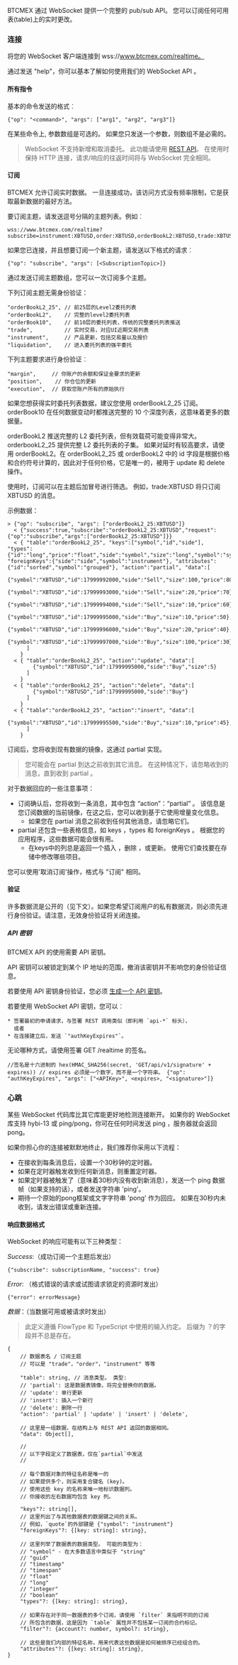 BTCMEX 通过 WebSocket 提供一个完整的 pub/sub API。 您可以订阅任何可用表(table)上的实时更改。

### 连接

将您的 WebSocket 客户端连接到 wss://www.btcmex.com/realtime。

通过发送 "help"，你可以基本了解如何使用我们的 WebSocket API 。

#### 所有指令

基本的命令发送的格式︰

```
{"op": "<command>", "args": ["arg1", "arg2", "arg3"]}
```

在某些命令上, 参数数组是可选的。 如果您只发送一个参数，则数组不是必需的。

> WebSocket 不支持新增和取消委托。 此功能请使用 [REST API](#https://github.com/btcmex/api-connectors/tree/master/official-http)。 在使用时保持 HTTP 连接，请求/响应的往返时间将与 WebSocket 完全相同。

#### 订阅

BTCMEX 允许订阅实时数据。 一旦连接成功，该访问方式没有频率限制，它是获取最新数据的最好方法。

要订阅主题，请发送逗号分隔的主题列表。例如︰ 

```
wss://www.btcmex.com/realtime?subscribe=instrument:XBTUSD,order:XBTUSD,orderBookL2:XBTUSD,trade:XBTUSD,liquidation:XBTUSD
```

如果您已连接，并且想要订阅一个新主题，请发送以下格式的请求︰

```
{"op": "subscribe", "args": [<SubscriptionTopic>]}
```

通过发送订阅主题数组，您可以一次订阅多个主题。

下列订阅主题无需身份验证：

  ```
  "orderBookL2_25", // 前25层的Level2委托列表 
  "orderBookL2",    // 完整的level2委托列表 
  "orderBook10",    // 前10层的委托列表，传统的完整委托列表推送 
  "trade",          // 实时交易，对应UI近期交易列表 
  "instrument",     // 产品更新，包括交易量以及报价 
  "liquidation",    // 进入委托列表的强平委托
  ```

下列主题要求进行身份验证︰

  ```
  "margin",     // 你账户的余额和保证金要求的更新 
  "position",    // 你仓位的更新 
  "execution",  // 获取您账户所有的原始执行 
  ```

如果您想获得实时委托列表数据，建议您使用 orderBookL2_25 订阅。 orderBook10 在任何数据变动时都推送完整的 10 个深度列表，这意味着更多的数据量。 

orderBookL2 推送完整的 L2 委托列表，但有效载荷可能变得非常大。 orderbookL2_25 提供完整 L2 委托列表的子集。 如果对延时有较高要求，请使用 orderBookL2。在 orderBookL2_25 或 orderBookL2 中的 id 字段是根据价格和合约符号计算的，因此对于任何价格，它是唯一的，被用于 update 和 delete 操作。

使用时，订阅可以在主题后加冒号进行筛选。 例如，trade:XBTUSD 将只订阅 XBTUSD 的消息。

示例数据：

```
> {"op": "subscribe", "args": ["orderBookL2_25:XBTUSD"]}
  < {"success":true,"subscribe":"orderBookL2_25:XBTUSD","request":{"op":"subscribe","args":["orderBookL2_25:XBTUSD"]}}
  < { "table":"orderBookL2_25", "keys":["symbol","id","side"], "types":{"id":"long","price":"float","side":"symbol","size":"long","symbol":"symbol"} "foreignKeys":{"side":"side","symbol":"instrument"}, "attributes":{"id":"sorted","symbol":"grouped"}, "action":"partial", "data":[
        {"symbol":"XBTUSD","id":17999992000,"side":"Sell","size":100,"price":80},
        {"symbol":"XBTUSD","id":17999993000,"side":"Sell","size":20,"price":70},
        {"symbol":"XBTUSD","id":17999994000,"side":"Sell","size":10,"price":60},
        {"symbol":"XBTUSD","id":17999995000,"side":"Buy","size":10,"price":50},
        {"symbol":"XBTUSD","id":17999996000,"side":"Buy","size":20,"price":40},
        {"symbol":"XBTUSD","id":17999997000,"side":"Buy","size":100,"price":30}
      ]
    }
  < { "table":"orderBookL2_25", "action":"update", "data":[
        {"symbol":"XBTUSD","id":17999995000,"side":"Buy","size":5}
      ]
    }
  < { "table":"orderBookL2_25", "action":"delete", "data":[
        {"symbol":"XBTUSD","id":17999995000,"side":"Buy"}
      ]
    }
  < { "table":"orderBookL2_25", "action":"insert", "data":[
        {"symbol":"XBTUSD","id":17999995500,"side":"Buy","size":10,"price":45},
      ]
    }
```

订阅后，您将收到现有数据的镜像，这通过 partial 实现。

> 您可能会在 partial 到达之前收到其它消息。 在这种情况下，请忽略收到的消息，直到收到 partial 。

对于数据回应的一些注意事项：

- 订阅确认后，您将收到一条消息，其中包含 “action”：“partial” 。 该信息是您订阅数据的当前镜像，在这之后，您可以收到基于它使用增量变化信息。
  - 如果您在 partial 消息之前收到任何其他消息，请忽略它们。
- partial 还包含一些表格信息，如 keys ，types 和 foreignKeys 。 根据您的应用程序，这些数据可能会很有用。
  - 在keys中的列总是返回一个插入 ，删除 ，或更新。 使用它们查找要在存储中修改哪些项目。

您可以使用'取消订阅'操作，格式与 "订阅" 相同。

#### 验证

许多数据流是公开的（见下文）。如果您希望订阅用户的私有数据流，则必须先进行身份验证。请注意，无效身份验证将关闭连接。

##### API 密钥

BTCMEX API 的使用需要 API 密钥。

API 密钥可以被锁定到某个 IP 地址的范围，撤消该密钥并不影响您的身份验证信息。

若要使用 API 密钥身份验证，您必须 [生成一个 API 密钥](#https://www.btcmex.com)。

若要使用 WebSocket API 密钥，您可以︰

```
* 签署最初的申请请求，与签署 REST 调用类似（即利用 `api-*` 标头），
  或者
* 在连接建立后，发送 `"authKeyExpires"`。
```

无论哪种方式，请使用签署 GET /realtime 的签名。 

```
//签名是十六进制的 hex(HMAC_SHA256(secret, 'GET/api/v1/signature' + expires)) // expires 必须是一个数字，而不是一个字符串。 {"op": "authKeyExpires", "args": ["<APIKey>", <expires>, "<signature>"]}
```

### 心跳

某些 WebSocket 代码库比其它库能更好地检测连接断开。 如果你的 WebSocket 库支持 hybi-13 或 ping/pong，你可在任何时间发送 ping ，服务器就会返回pong。

如果你担心你的连接被默默地终止，我们推荐你采用以下流程：

  - 在接收到每条消息后，设置一个30秒钟的定时器。
  - 如果在定时器触发收到任何新消息，则重置定时器。
  - 如果定时器被触发了（意味着30秒内没有收到新消息），发送一个 ping 数据帧（如果支持的话），或者发送字符串 'ping'。
  - 期待一个原始的pong框架或文字字符串 'pong' 作为回应。 如果在30秒内未收到，请发出错误或重新连接。

#### 响应数据格式

WebSocket 的响应可能有以下三种类型：

*Success*:（成功订阅一个主题后发出）

```
{"subscribe": subscriptionName, "success": true}
```

*Error*: （格式错误的请求或试图请求锁定的资源时发出）

```
{"error": errorMessage}
```

*数据*：（当数据可用或被请求时发出）

> 此定义遵循 FlowType 和 TypeScript 中使用的输入约定。 后缀为 ？的字段并不总是存在。 

```
{ 
	// 数据表名 / 订阅主题 
	// 可以是 "trade"，"order"，"instrument" 等等 
	
	"table": string, // 消息类型。 类型: 
	// 'partial': 这是数据表镜像，将完全替换你的数据。 
	// 'update': 单行更新 
	// 'insert': 插入一个新行 
	// 'delete': 删除一行 
	"action": 'partial' | 'update' | 'insert' | 'delete', 
	
	// 这里是一组数据，在结构上与 REST API 返回的数据相同。 
	"data": Object[], 
	
	// 
	// 以下字段定义了数据表，仅在`partial`中发送 
	// 
	
	// 每个数据对象的特征名称是唯一的 
	// 如果提供多个，则采用复合键名 (key)。 
	// 使用这些 key 的名称来唯一地标识数据列。  
	// 你接收的左右数据均包含 key 列。 
	
	"keys"?: string[], 
	// 这里列出了与其他数据表的数据键之间的关系。 
	// 例如，`quote`的外部键是 {"symbol": "instrument"} 
	"foreignKeys"?: {[key: string]: string}, 
	
	// 这里列举了数据表的数据类型。 可能的类型为： 
	// "symbol" - 在大多数语言中类似于 "string" 
	// "guid" 
	// "timestamp" 
	// "timespan" 
	// "float" 
	// "long" 
	// "integer" 
	// "boolean" 
	"types"?: {[key: string]: string}, 
	
	// 如果存在对于同一数据表的多个订阅，请使用 `filter` 来指明不同的订阅 
	// 所包含的数据，这是因为 `table` 属性并不包括某一订阅的合约标记。 
	"filter"?: {account?: number, symbol?: string}, 
	
	// 这些是我们内部的特征名称，用来代表这些数据是如何被排序已经组合的。 
	"attributes"?: {[key: string]: string},
}
```